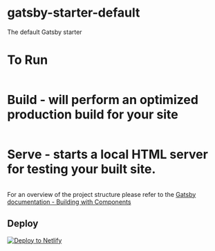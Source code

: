 # gatsby-starter-default
The default Gatsby starter

# To Run

```$ gatsby develop
```
# Build - will perform an optimized production build for your site

```$ gatsby build
```

# Serve - starts a local HTML server for testing your built site.
```$ gatsby serve
```
For an overview of the project structure please refer to the [Gatsby documentation - Building with Components](https://www.gatsbyjs.org/docs/building-with-components/)


## Deploy

[![Deploy to Netlify](https://www.netlify.com/img/deploy/button.svg)](https://app.netlify.com/start/deploy?repository=https://github.com/gatsbyjs/gatsby-starter-default)
